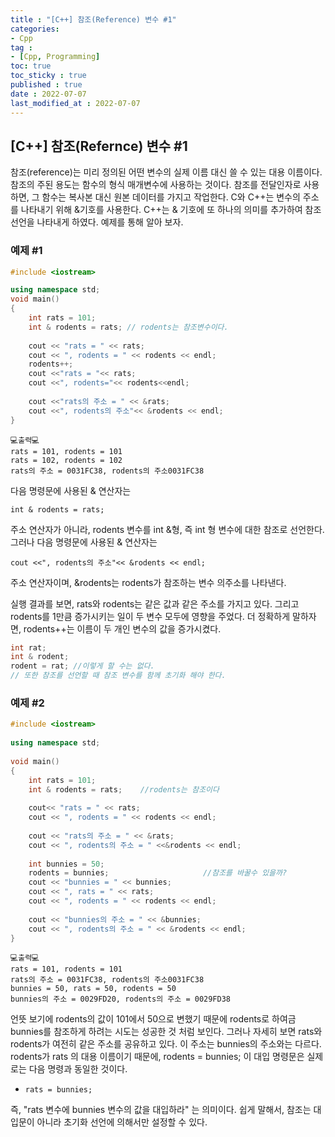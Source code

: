 ```yaml
---
title : "[C++] 참조(Reference) 변수 #1"
categories:
- Cpp
tag :
- [Cpp, Programming]
toc: true
toc_sticky : true
published : true
date : 2022-07-07
last_modified_at : 2022-07-07
---
```




## [C++] 참조(Refernce) 변수 #1

참조(reference)는 미리 정의된 어떤 변수의 실제 이름 대신 쓸 수 있는 대용 이름이다. 참조의 주된 용도는 함수의 형식 매개변수에 사용하는 것이다. 참조를 전달인자로 사용하면, 그 함수는 복사본 대신 원본 데이터를 가지고 작업한다. C와 C++는 변수의 주소를 나타내기 위해 &기호를 사용한다. C++는 & 기호에 또 하나의 의미를 추가하여 참조 선언을 나타내게 하였다. 예제를 통해 알아 보자.

### 예제 #1

```cpp
#include <iostream>

using namespace std;
void main()
{
    int rats = 101;
    int & rodents = rats; // rodents는 참조변수이다.
    
    cout << "rats = " << rats;
    cout << ", rodents = " << rodents << endl;
    rodents++;
    cout <<"rats = "<< rats;
    cout <<", rodents="<< rodents<<endl;
    
    cout <<"rats의 주소 = " << &rats;
    cout <<", rodents의 주소"<< &rodents << endl;
}
```

```
💻출력💻
rats = 101, rodents = 101
rats = 102, rodents = 102
rats의 주소 = 0031FC38, rodents의 주소0031FC38
```

다음 명령문에 사용된 & 연산자는

`int & rodents = rats;`

주소 연산자가 아니라, rodents 변수를 int &형, 즉 int 형 변수에 대한 참조로 선언한다. 그러나 다음 명령문에 사용된 & 연산자는 

`cout <<", rodents의 주소"<< &rodents << endl;`

주소 연산자이며, &rodents는 rodents가 참조하는 변수 의주소를 나타낸다.

 실행 결과를 보면, rats와 rodents는 같은 값과 같은 주소를 가지고 있다. 그리고 rodents를 1만큼 증가시키는 일이 두 변수 모두에 영향을 주었다. 더 정확하게 말하자면, rodents++는 이름이 두 개인 변수의 값을 증가시켰다.

```cpp
int rat;
int & rodent;
rodent = rat; //이렇게 할 수는 없다.
// 또한 참조를 선언할 때 참조 변수를 함께 초기화 해야 한다.
```

### 예제 #2

```cpp
#include <iostream>
 
using namespace std;
 
void main()
{
    int rats = 101;
    int & rodents = rats;    //rodents는 참조이다
    
    cout<< "rats = " << rats;
    cout << ", rodents = " << rodents << endl;
    
    cout << "rats의 주소 = " << &rats;
    cout << ", rodents의 주소 = " <<&rodents << endl;
    
    int bunnies = 50;
    rodents = bunnies;                     //참조를 바꿀수 있을까?
    cout << "bunnies = " << bunnies;
    cout << ", rats = " << rats;
    cout << ", rodents = " << rodents << endl;
    
    cout << "bunnies의 주소 = " << &bunnies;
    cout << ", rodents의 주소 = " << &rodents << endl;
}
```

```
💻출력💻
rats = 101, rodents = 101
rats의 주소 = 0031FC38, rodents의 주소0031FC38
bunnies = 50, rats = 50, rodents = 50
bunnies의 주소 = 0029FD20, rodents의 주소 = 0029FD38
```

언뜻 보기에 rodents의 값이 101에서 50으로 변했기 때문에 rodents로 하여금 bunnies를 참조하게 하려는 시도는 성공한 것 처럼 보인다. 그러나 자세히 보면 rats와 rodents가 여전히 같은 주소를 공유하고 있다. 이 주소는 bunnies의 주소와는 다르다. rodents가 rats 의 대용 이름이기 때문에, rodents = bunnies; 이 대입 명령문은 실제로는 다음 명령과 동일한 것이다.

- `rats = bunnies;`

즉, "rats 변수에 bunnies 변수의 값을 대입하라" 는 의미이다. 쉽게 말해서, 참조는 대입문이 아니라 초기화 선언에 의해서만 설정할 수 있다.